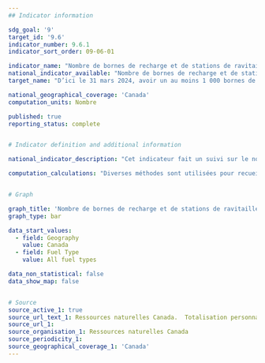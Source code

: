 ```yaml
---
## Indicator information

sdg_goal: '9'
target_id: '9.6'
indicator_number: 9.6.1
indicator_sort_order: 09-06-01

indicator_name: "Nombre de bornes de recharge et de stations de ravitaillement à faibles émissions de carbone en cours de développement ou achevées le long des grandes autoroutes et dans les zones rurales et urbaines du Canada"
national_indicator_available: "Nombre de bornes de recharge et de stations de ravitaillement à faibles émissions de carbone en cours de développement ou achevées le long des grandes autoroutes et dans les zones rurales et urbaines du Canada"
target_name: "D’ici le 31 mars 2024, avoir un au moins 1 000 bornes de recharge pour véhicules électriques, 22 postes de ravitaillement de gaz naturel, et 15 postes de ravitaillement d’hydrogène en cours de développement ou complété le long des autoroutes principales, corridors de fret et principaux centres métropolitains"

national_geographical_coverage: 'Canada' 
computation_units: Nombre

published: true
reporting_status: complete


# Indicator definition and additional information

national_indicator_description: "Cet indicateur fait un suivi sur le nombre de stations de ravitaillement alternatives (pour véhicules électriques, à hydrogène et à gaz naturel liquide) au Canada. Les stations "en développement" sont celles pour lesquelles il y a une entente mais qui ne sont pas ouvertes au puiblic. Les stations "complétées" sont celles qui sont construites et ouvertes au public pour la recharge ou le ravitaillement." 

computation_calculations: "Diverses méthodes sont utilisées pour recueillir et vérifier les données du Localisateur de stations de ravitaillement en carburants de remplacement. Ressources naturelles Canada (RNCan) obtient de l’information sur les nouvelles stations auprès des médias spécialisés, par l’intermédiaire du formulaire « Proposer une nouvelle station » sur le site Web du Localisateur de stations, et aussi en collaborant avec les fournisseurs d’infrastructures et de carburants, les fabricants d’équipement d’origine (FEO) et les groupes industriels."


# Graph

graph_title: 'Nombre de bornes de recharge et de stations de ravitaillement à faibles émissions de carbone'
graph_type: bar

data_start_values:
  - field: Geography
    value: Canada
  - field: Fuel Type
    value: All fuel types

data_non_statistical: false
data_show_map: false


# Source
source_active_1: true
source_url_text_1: Ressources naturelles Canada.  Totalisation personnalisée
source_url_1: 
source_organisation_1: Ressources naturelles Canada
source_periodicity_1:
source_geographical_coverage_1: 'Canada'
---
```

